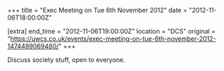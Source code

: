 +++
title = "Exec Meeting on Tue 6th November 2012"
date = "2012-11-06T18:00:00Z"

[extra]
end_time = "2012-11-06T19:00:00Z"
location = "DCS"
original = "https://uwcs.co.uk/events/exec-meeting-on-tue-6th-november-2012-1474489069480/"
+++

Discuss society stuff, open to everyone.

